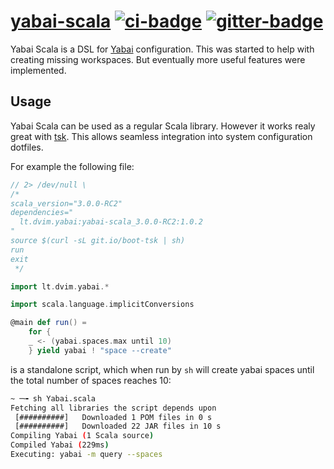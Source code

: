 # [yabai-scala][] [![ci-badge][]][ci] [![gitter-badge][]][gitter]

[yabai-scala]:  https://github.com/2m/yabai-scala
[ci]:           https://github.com/2m/yabai-scala/actions
[ci-badge]:     https://github.com/2m/yabai-scala/workflows/ci/badge.svg
[gitter]:       https://gitter.im/2m/general
[gitter-badge]: https://badges.gitter.im/2m/general.svg

Yabai Scala is a DSL for [Yabai] configuration.
This was started to help with creating missing workspaces.
But eventually more useful features were implemented.

[Yabai]: https://github.com/koekeishiya/yabai

## Usage

Yabai Scala can be used as a regular Scala library.
However it works realy great with [tsk][].
This allows seamless integration into system configuration dotfiles.

For example the following file:

```scala
// 2> /dev/null \
/*
scala_version="3.0.0-RC2"
dependencies="
  lt.dvim.yabai:yabai-scala_3.0.0-RC2:1.0.2
"
source $(curl -sL git.io/boot-tsk | sh)
run
exit
 */

import lt.dvim.yabai.*

import scala.language.implicitConversions

@main def run() =
    for {
    _ <- (yabai.spaces.max until 10)
    } yield yabai ! "space --create"
```

is a standalone script, which when run by `sh` will create yabai spaces until the
total number of spaces reaches 10:

```sh
~ ─╼ sh Yabai.scala                                                                                   0
Fetching all libraries the script depends upon
 [##########]   Downloaded 1 POM files in 0 s
 [##########]   Downloaded 22 JAR files in 10 s
Compiling Yabai (1 Scala source)
Compiled Yabai (229ms)
Executing: yabai -m query --spaces
```

[tsk]: https://github.com/tsk-tsk/tsk-tsk
